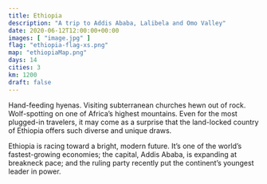 ```yaml
---
title: Ethiopia
description: "A trip to Addis Ababa, Lalibela and Omo Valley"
date: 2020-06-12T12:00:00+00:00
images: [ "image.jpg" ]
flag: "ethiopia-flag-xs.png"
map: "ethiopiaMap.png"
days: 14
cities: 3
km: 1200
draft: false
---
```


Hand-feeding hyenas. Visiting subterranean churches hewn out of rock. Wolf-spotting on one of Africa’s highest mountains. Even for the most plugged-in travelers, it may come as a surprise that the land-locked country of Ethiopia offers such diverse and unique draws.

Ethiopia is racing toward a bright, modern future. It’s one of the world’s fastest-growing economies; the capital, Addis Ababa, is expanding at breakneck pace; and the ruling party recently put the continent’s youngest leader in power.
